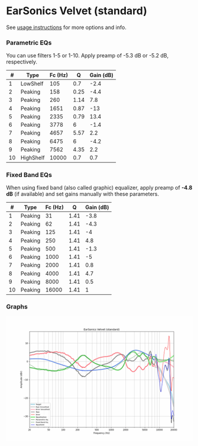 # EarSonics Velvet (standard)
See [usage instructions](https://github.com/jaakkopasanen/AutoEq#usage) for more options and info.

### Parametric EQs
You can use filters 1-5 or 1-10. Apply preamp of -5.3 dB or -5.2 dB, respectively.

|   # | Type      |   Fc (Hz) |    Q |   Gain (dB) |
|-----|-----------|-----------|------|-------------|
|   1 | LowShelf  |       105 | 0.7  |        -2.4 |
|   2 | Peaking   |       158 | 0.25 |        -4.4 |
|   3 | Peaking   |       260 | 1.14 |         7.8 |
|   4 | Peaking   |      1651 | 0.87 |       -13   |
|   5 | Peaking   |      2335 | 0.79 |        13.4 |
|   6 | Peaking   |      3778 | 6    |        -1.4 |
|   7 | Peaking   |      4657 | 5.57 |         2.2 |
|   8 | Peaking   |      6475 | 6    |        -4.2 |
|   9 | Peaking   |      7562 | 4.35 |         2.2 |
|  10 | HighShelf |     10000 | 0.7  |         0.7 |

### Fixed Band EQs
When using fixed band (also called graphic) equalizer, apply preamp of **-4.8 dB** (if available) and set gains manually with these parameters.

|   # | Type    |   Fc (Hz) |    Q |   Gain (dB) |
|-----|---------|-----------|------|-------------|
|   1 | Peaking |        31 | 1.41 |        -3.8 |
|   2 | Peaking |        62 | 1.41 |        -4.3 |
|   3 | Peaking |       125 | 1.41 |        -4   |
|   4 | Peaking |       250 | 1.41 |         4.8 |
|   5 | Peaking |       500 | 1.41 |        -1.3 |
|   6 | Peaking |      1000 | 1.41 |        -5   |
|   7 | Peaking |      2000 | 1.41 |         0.8 |
|   8 | Peaking |      4000 | 1.41 |         4.7 |
|   9 | Peaking |      8000 | 1.41 |         0.5 |
|  10 | Peaking |     16000 | 1.41 |         1   |

### Graphs
![](./EarSonics%20Velvet%20(standard).png)

